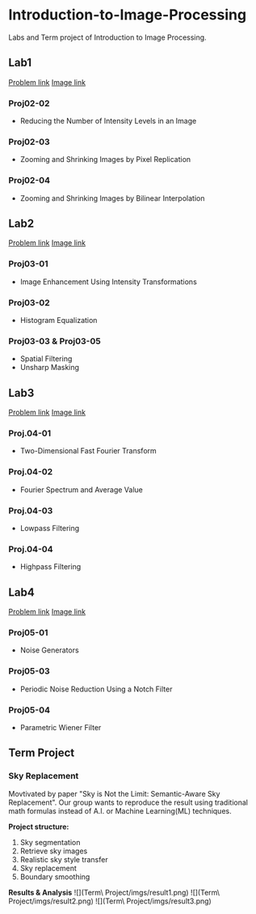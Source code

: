 # Introduction-to-Image-Processing

Labs and Term project of Introduction to Image Processing.

## Lab1

[Problem link](http://www.imageprocessingplace.com/DIP-3E/dip3e_student_projects.htm)
[Image link](http://www.imageprocessingplace.com/DIP-3E/dip3e_book_images_downloads.htm)

### Proj02-02
- Reducing the Number of Intensity Levels in an Image

### Proj02-03
- Zooming and Shrinking Images by Pixel Replication

### Proj02-04
- Zooming and Shrinking Images by Bilinear Interpolation

## Lab2

[Problem link](http://www.imageprocessingplace.com/DIP-3E/dip3e_student_projects.htm)
[Image link](http://www.imageprocessingplace.com/DIP-3E/dip3e_book_images_downloads.htm)

### Proj03-01 
- Image Enhancement Using Intensity Transformations

### Proj03-02 
- Histogram Equalization

### Proj03-03 & Proj03-05 
- Spatial Filtering
- Unsharp Masking

## Lab3

[Problem link](http://www.imageprocessingplace.com/DIP-3E/dip3e_student_projects.htm)
[Image link](http://www.imageprocessingplace.com/DIP-3E/dip3e_book_images_downloads.htm)

### Proj.04-01
- Two-Dimensional Fast Fourier Transform

### Proj.04-02
- Fourier Spectrum and Average Value 

### Proj.04-03 
- Lowpass Filtering

### Proj.04-04
- Highpass Filtering

## Lab4

[Problem link](http://www.imageprocessingplace.com/DIP-3E/dip3e_student_projects.htm)
[Image link](http://www.imageprocessingplace.com/DIP-3E/dip3e_book_images_downloads.htm)

### Proj05-01
- Noise Generators

### Proj05-03
- Periodic Noise Reduction Using a Notch Filter

### Proj05-04
- Parametric Wiener Filter

## Term Project

### Sky Replacement

Movtivated by paper "Sky is Not the Limit: Semantic-Aware Sky Replacement". 
Our group wants to reproduce the result using traditional math formulas instead of A.I. or Machine Learning(ML) techniques.

**Project structure:**
1. Sky segmentation
2. Retrieve sky images
3. Realistic sky style transfer
4. Sky replacement
5. Boundary smoothing  

**Results & Analysis**
![](Term\ Project/imgs/result1.png)
![](Term\ Project/imgs/result2.png)
![](Term\ Project/imgs/result3.png)
